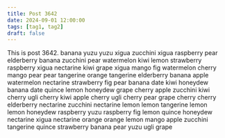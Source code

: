 ```yaml
---
title: Post 3642
date: 2024-09-01 12:00:00
tags: [tag1, tag2]
draft: false
---
```

This is post 3642.
banana
yuzu
yuzu
xigua
zucchini
xigua
raspberry
pear
elderberry
banana
zucchini
pear
watermelon
kiwi
lemon
strawberry
raspberry
xigua
nectarine
kiwi
grape
xigua
mango
fig
watermelon
cherry
mango
pear
pear
tangerine
orange
tangerine
elderberry
banana
apple
watermelon
nectarine
strawberry
fig
pear
banana
date
kiwi
honeydew
banana
date
quince
lemon
honeydew
grape
cherry
apple
zucchini
kiwi
cherry
ugli
cherry
kiwi
apple
cherry
ugli
cherry
pear
grape
cherry
cherry
elderberry
nectarine
zucchini
nectarine
lemon
lemon
tangerine
lemon
lemon
honeydew
raspberry
yuzu
raspberry
fig
lemon
quince
honeydew
nectarine
xigua
nectarine
orange
orange
lemon
mango
apple
zucchini
tangerine
quince
strawberry
banana
pear
yuzu
ugli
grape
